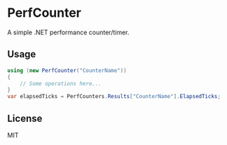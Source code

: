PerfCounter
=========

A simple .NET performance counter/timer.

Usage
----
```C#
using (new PerfCounter("CounterName"))
{
    // Some operations here...
}
var elapsedTicks = PerfCounters.Results["CounterName"].ElapsedTicks;
```


License
----

MIT
